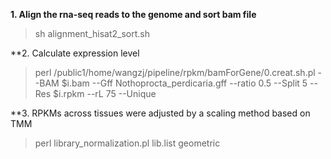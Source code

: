 **1. Align the rna-seq reads to the genome and sort bam file**

  >sh  alignment_hisat2_sort.sh

**2. Calculate expression level

  >perl /public1/home/wangzj/pipeline/rpkm/bamForGene/0.creat.sh.pl --BAM $i.bam --Gff Nothoprocta_perdicaria.gff  --ratio 0.5 --Split 5 --Res $i.rpkm --rL 75 --Unique
  
**3. RPKMs across tissues were adjusted by a scaling method based on TMM
  
  >perl library_normalization.pl lib.list geometric

